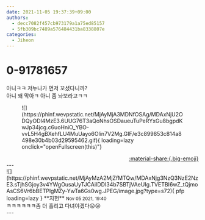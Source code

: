 ```yaml
---
date: 2021-11-05 19:37:39+09:00
authors:
  - decc7082f457cb973179a1a75ed85157
  - 5fb309bc7489a576484431ba8338807e
categories:
  - Jiheon
---
```


# 0-91781657

<div class="post-container" markdown="1">
<div class="content-container md-sidebar__scrollwrap" markdown="1">

아니ㅋㅋ 저누나가 먼저 꼬셨다니까? <br>아니 왜 막아ㅋ 아니 좀 놔보라고ㅋㅋ
<figure markdown="1">
![](https://phinf.wevpstatic.net/MjAyMjA3MDNfOSAg/MDAxNjU2ODQyODI4MzE3.6UUG76T3aQoNhsOSDaueuTuPeRYxGu8bgpdKwJp34jcg.c6uoHniO_YBO-vvL5H4gBXehfLU4MuUayo6Olin7V2Mg.GIF/e3c899853c814a8498e30b4b03d29595462.gif){ loading=lazy onclick="openFullscreen(this)"}
</figure>


</div>
</div>

<div style="text-align: right;" markdown="1">
<a href="https://weverse.io/fromis9/fanpost/0-91781657" style="text-align: right;">:material-share:{.big-emoji}</a>
</div>
---

<div class="comments-container md-sidebar__scrollwrap" markdown="1">
<div class="comment" markdown="1">
<div class='id-container' markdown="1">
![](https://phinf.wevpstatic.net/MjAyMzA2MjZfMTQw/MDAxNjg3NzQ3NzE2NzE3.sTjhSGjoy3v4YWgOusaUyTJCAiIDDI34b7SBTjVAeUIg.TVETBI6wZ_tQjmoAsCS6Vr6bBETPlgMZy-YwTa6Gs0wg.JPEG/image.jpg?type=s72){ pfp loading=lazy }
**<span class="artist">지헌</span>** <small>Nov 05 2021, 19:40</small><br>
</div>
<div class='comment-body' markdown="1">
ㅋㅋㅋㅋㅋㅋ좀 더 흘리고 다녀야겠다😝😝
</div>
</div>
</div>
---

